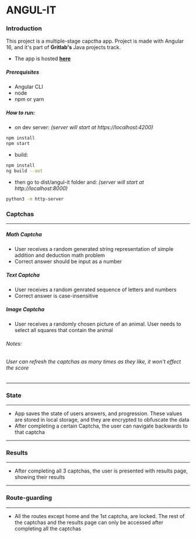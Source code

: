 # ANGUL-IT

### Introduction

This project is a multiple-stage capctha app. Project is made with Angular 16,
and it's part of **Gritlab's** Java projects track.

- The app is hosted [**here**](https://captcha-96d84.web.app/home)

##### Prerequisites

- Angular CLI
- node
- npm or yarn

##### How to run:

- on dev server: _(server will start at https://localhost:4200)_

```bash
npm install
npm start
```

- build:

```bash
npm install
ng build --aot
```

- then go to dist/angul-it folder and: _(server will start at
  http://localhost:8000)_

```bash
python3 -m http-server
```

### Captchas

---

##### Math Captcha

- User receives a random generated string representation of simple addition and
  deduction math problem
- Correct answer should be input as a number

##### Text Captcha

- User receives a random genrated sequence of letters and numbers
- Correct answer is case-insensitive

##### Image Captcha

- User receives a randomly chosen picture of an animal. User needs to select all
  squares that contain the animal

###### Notes:

###### _User can refresh the captchas as many times as they like, it won't effect the score_

---

### State

---

- App saves the state of users answers, and progression. These values are stored
  in local storage, and they are encrypted to obfuscate the data
- After completing a certain Captcha, the user can navigate backwards to that
  captcha

---

### Results

---

- After completing all 3 captchas, the user is presented with results page,
  showing their results

---

### Route-guarding

---

- All the routes except home and the 1st captcha, are locked. The rest of the
  captchas and the results page can only be accessed after completing all the
  captchas
